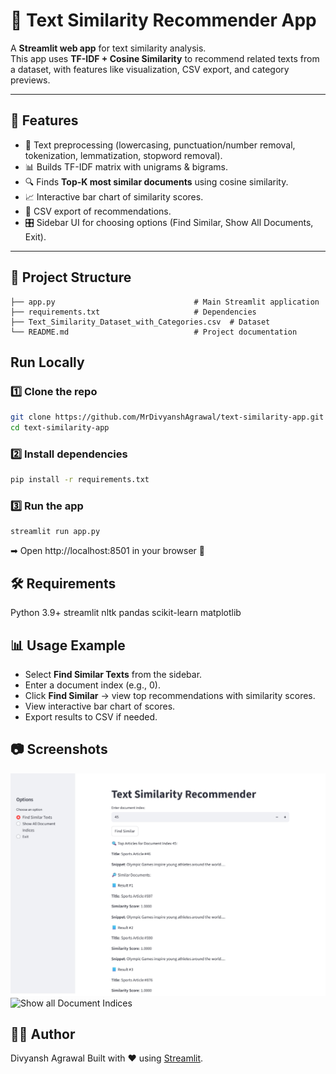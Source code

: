 # 📘 Text Similarity Recommender App

A **Streamlit web app** for text similarity analysis.  
This app uses **TF-IDF + Cosine Similarity** to recommend related texts from a dataset, with features like visualization, CSV export, and category previews.

---

## 🚀 Features
- 📝 Text preprocessing (lowercasing, punctuation/number removal, tokenization, lemmatization, stopword removal).  
- 📊 Builds TF-IDF matrix with unigrams & bigrams.  
- 🔍 Finds **Top-K most similar documents** using cosine similarity.  
- 📈 Interactive bar chart of similarity scores.  
- 📂 CSV export of recommendations.  
- 🎛 Sidebar UI for choosing options (Find Similar, Show All Documents, Exit).  

---

## 📂 Project Structure
```text
├── app.py                               # Main Streamlit application
├── requirements.txt                     # Dependencies
├── Text_Similarity_Dataset_with_Categories.csv  # Dataset
└── README.md                            # Project documentation
```
## Run Locally

### 1️⃣ Clone the repo
```bash
git clone https://github.com/MrDivyanshAgrawal/text-similarity-app.git
cd text-similarity-app
```
### 2️⃣ Install dependencies
```bash
pip install -r requirements.txt
```

### 3️⃣ Run the app
```bash
streamlit run app.py
```

➡ Open http://localhost:8501 in your browser 🎉

## 🛠 Requirements
Python 3.9+
streamlit
nltk
pandas
scikit-learn
matplotlib

## 📊 Usage Example
- Select **Find Similar Texts** from the sidebar.  
- Enter a document index (e.g., 0).  
- Click **Find Similar** → view top recommendations with similarity scores.  
- View interactive bar chart of scores.  
- Export results to CSV if needed.  

## 📷 Screenshots
![Find SimilarText Indices](SimilarText.jpg)
![Show all Document Indices](documentIndices.jpg)

## 👨‍💻 Author
Divyansh Agrawal Built with ❤️ using [Streamlit](https://streamlit.io). 
